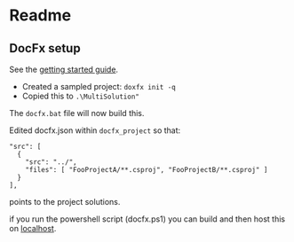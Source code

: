 # Readme

## DocFx setup

See the [getting started guide](https://dotnet.github.io/docfx/tutorial/docfx_getting_started.html).

* Created a sampled project: ```doxfx init -q```
* Copied this to ```.\MultiSolution"```

The ```docfx.bat``` file will now build this.

Edited docfx.json within ```docfx_project``` so that:

```
"src": [
  {
    "src": "../",
    "files": [ "FooProjectA/**.csproj", "FooProjectB/**.csproj" ]
  }
],
```

points to the project solutions.

if you run the powershell script (docfx.ps1) you can build and then host this on [localhost](http:localhost:8080).
